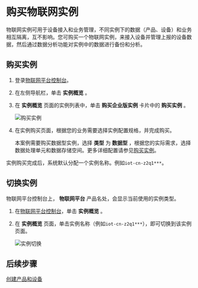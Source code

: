 购买物联网实例 
============================

物联网实例可用于设备接入和业务管理，不同实例下的数据（产品、设备）和业务相互隔离，互不影响。您可购买一个物联网实例，来接入设备并管理上报的设备数据，然后通过数据分析功能对实例中的数据进行备份和分析。

购买实例 
-------------------------

1. 登录[物联网平台控制台](http://iot.console.aliyun.com/)。

   

2. 在左侧导航栏，单击 **实例概览** 。

   

3. 在 **实例概览** 页面的实例列表中，单击 **购买企业版实例** 卡片中的 **购买实例** 。

   ![购买实例](//static-aliyun-doc.oss-cn-hangzhou.aliyuncs.com/assets/img/zh-CN/6016333061/p175312.png)
   

4. 在实例购买页面，根据您的业务需要选择实例配置规格，并完成购买。

   本案例需要购买数据型实例，选择 **类型** 为 **数据型** ，根据您的实际需求，选择数据处理单元和数据存储空间。更多详细配置请参见[购买实例](/cn.zh-CN/.md)。
   




实例购买完成后，系统默认分配一个实例名称。例如`iot-cn-z2q1***`。

切换实例 
-------------------------

物联网平台控制台上， **物联网平台** 产品名处，会显示当前使用的实例类型。

1. 在[物联网平台控制台](http://iot.console.aliyun.com/)，单击 **实例概览** 。

   

2. 在 **实例概览** 页面，单击实例名称（例如`iot-cn-z2q1***`），即可切换到该实例页面。

   ![实例切换](//static-aliyun-doc.oss-cn-hangzhou.aliyuncs.com/assets/img/zh-CN/7016333061/p175315.png)
   




后续步骤 
-------------------------

[创建产品和设备]()
